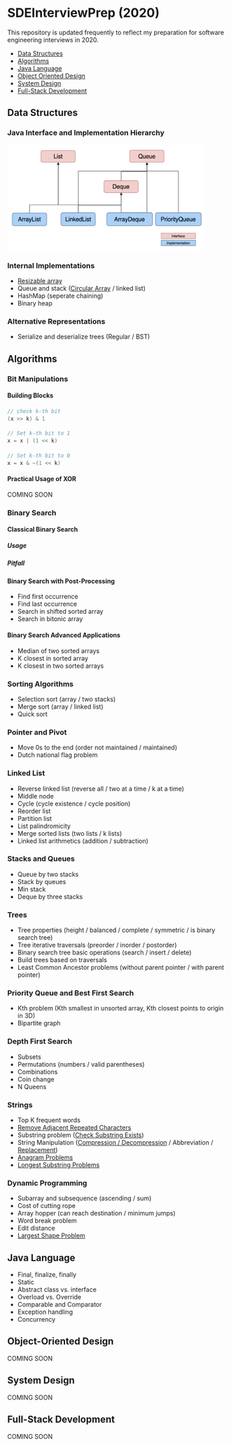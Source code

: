 # SDEInterviewPrep (2020)
This repository is updated frequently to reflect my preparation for software engineering interviews in 2020. 

* [Data Structures](#dataStructures)
* [Algorithms](#algo)
* [Java Language](#java)
* [Object Oriented Design](#ood)
* [System Design](#system)
* [Full-Stack Development](#fullStack)

<a name="dataStructures"></a>
## Data Structures
### Java Interface and Implementation Hierarchy 
<img src="https://github.com/Garydmg/SDEInterviewPrep/blob/master/media/Java_Interface_Implementation.png" width="450" height="240"/>

### Internal Implementations
* [Resizable array](../master/algocode/src/implementation/ArrayList.java)
* Queue and stack ([Circular Array](../master/algocode/src/implementation/ArrayDeque.java) / linked list)
* HashMap (seperate chaining)
* Binary heap 

### Alternative Representations
* Serialize and deserialize trees (Regular / BST)

<a name="algo"></a>
## Algorithms
### Bit Manipulations
#### Building Blocks
```Java
// check k-th bit
(x >> k) & 1

// Set k-th bit to 1
x = x | (1 << k)

// Set k-th bit to 0
x = x & ~(1 << k)
```
#### Practical Usage of XOR
COMING SOON

### Binary Search
#### Classical Binary Search
##### Usage
##### Pitfall

#### Binary Search with Post-Processing
* Find first occurrence
* Find last occurrence 
* Search in shifted sorted array
* Search in bitonic array

#### Binary Search Advanced Applications
* Median of two sorted arrays
* K closest in sorted array
* K closest in two sorted arrays

### Sorting Algorithms
* Selection sort (array / two stacks)
* Merge sort (array / linked list)
* Quick sort

### Pointer and Pivot
* Move 0s to the end (order not maintained / maintained)
* Dutch national flag problem

### Linked List
* Reverse linked list (reverse all / two at a time / k at a time)
* Middle node
* Cycle (cycle existence / cycle position)
* Reorder list
* Partition list
* List palindromicity 
* Merge sorted lists (two lists / k lists)
* Linked list arithmetics (addition / subtraction)

### Stacks and Queues
* Queue by two stacks
* Stack by queues
* Min stack
* Deque by three stacks

### Trees 
* Tree properties (height / balanced / complete / symmetric / is binary search tree)
* Tree iterative traversals (preorder / inorder / postorder)
* Binary search tree basic operations (search / insert / delete)
* Build trees based on traversals
* Least Common Ancestor problems (without parent pointer / with parent pointer)

### Priority Queue and Best First Search
* Kth problem (Kth smallest in unsorted array, Kth closest points to origin in 3D)
* Bipartite graph

### Depth First Search
* Subsets
* Permutations (numbers / valid parentheses)
* Combinations
* Coin change
* N Queens

### Strings
* Top K frequent words
* [Remove Adjacent Repeated Characters](../master/algocode/src/algo/RemoveAdjacentRepeatedCharacters.java)
* Substring problem ([Check Substring Exists](../master/algocode/src/algo/StrStr.java))
* String Manipulation ([Compression / Decompression](../master/algocode/src/algo/StringCompressDecompress.java) / Abbreviation / [Replacement](../master/algocode/src/algo/StringReplace.java))
* [Anagram Problems](../master/algocode/src/algo/Anagrams.java)
* [Longest Substring Problems](../master/algocode/src/algo/LongestSubstring.java)

### Dynamic Programming
* Subarray and subsequence (ascending / sum)
* Cost of cutting rope
* Array hopper (can reach destination / minimum jumps)
* Word break problem
* Edit distance
* [Largest Shape Problem](../master/algocode/src/algo/LargestShape.java)

<a name="java"></a>
## Java Language
* Final, finalize, finally
* Static
* Abstract class vs. interface
* Overload vs. Override
* Comparable and Comparator
* Exception handling
* Concurrency

<a name="ood"></a>
## Object-Oriented Design
COMING SOON

<a name="system"></a>
## System Design
COMING SOON

<a name="fullStack"></a>
## Full-Stack Development
COMING SOON
